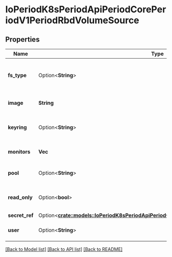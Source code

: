 # IoPeriodK8sPeriodApiPeriodCorePeriodV1PeriodRbdVolumeSource

## Properties

Name | Type | Description | Notes
------------ | ------------- | ------------- | -------------
**fs_type** | Option<**String**> | Filesystem type of the volume that you want to mount. Tip: Ensure that the filesystem type is supported by the host operating system. Examples: \"ext4\", \"xfs\", \"ntfs\". Implicitly inferred to be \"ext4\" if unspecified. More info: https://kubernetes.io/docs/concepts/storage/volumes#rbd | [optional]
**image** | **String** | The rados image name. More info: https://examples.k8s.io/volumes/rbd/README.md#how-to-use-it | 
**keyring** | Option<**String**> | Keyring is the path to key ring for RBDUser. Default is /etc/ceph/keyring. More info: https://examples.k8s.io/volumes/rbd/README.md#how-to-use-it | [optional]
**monitors** | **Vec<String>** | A collection of Ceph monitors. More info: https://examples.k8s.io/volumes/rbd/README.md#how-to-use-it | 
**pool** | Option<**String**> | The rados pool name. Default is rbd. More info: https://examples.k8s.io/volumes/rbd/README.md#how-to-use-it | [optional]
**read_only** | Option<**bool**> | ReadOnly here will force the ReadOnly setting in VolumeMounts. Defaults to false. More info: https://examples.k8s.io/volumes/rbd/README.md#how-to-use-it | [optional]
**secret_ref** | Option<[**crate::models::IoPeriodK8sPeriodApiPeriodCorePeriodV1PeriodLocalObjectReference**](io.k8s.api.core.v1.LocalObjectReference.md)> |  | [optional]
**user** | Option<**String**> | The rados user name. Default is admin. More info: https://examples.k8s.io/volumes/rbd/README.md#how-to-use-it | [optional]

[[Back to Model list]](../README.md#documentation-for-models) [[Back to API list]](../README.md#documentation-for-api-endpoints) [[Back to README]](../README.md)



